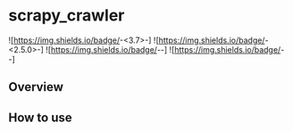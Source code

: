 # scrapy_crawler

![https://img.shields.io/badge/<Python>-<3.7>-<blue>]
![https://img.shields.io/badge/<Scrapy>-<2.5.0>-<blue>]
![https://img.shields.io/badge/<macOS>-<test pass>-<green>]
![https://img.shields.io/badge/<Ubuntu>-<test pass>-<green>]
  
## Overview

## How to use
